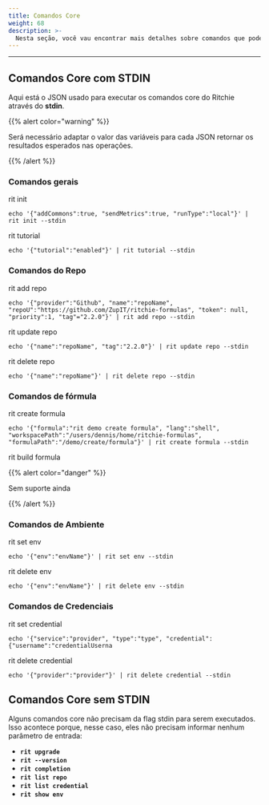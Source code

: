 ```yaml
---
title: Comandos Core
weight: 68
description: >-
  Nesta seção, você vau encontrar mais detalhes sobre comandos que podem ser usados via stdin.
---
```


---

## Comandos Core com STDIN

Aqui está o JSON usado para executar os comandos core do Ritchie através do **stdin**.

{{% alert color="warning" %}}

Será necessário adaptar o valor das variáveis para cada JSON retornar os resultados esperados nas operações.

{{% /alert %}}

### Comandos gerais

rit init

```text
echo '{"addCommons":true, "sendMetrics":true, "runType":"local"}' | rit init --stdin
```

rit tutorial

```text
echo '{"tutorial":"enabled"}' | rit tutorial --stdin
```

### Comandos do Repo

rit add repo

```text
echo '{"provider":"Github", "name":"repoName", "repoU":"https://github.com/ZupIT/ritchie-formulas", "token": null, "priority":1, "tag"="2.2.0"}' | rit add repo --stdin
```

rit update repo

```text
echo '{"name":"repoName", "tag":"2.2.0"}' | rit update repo --stdin
```

rit delete repo

```text
echo '{"name":"repoName"}' | rit delete repo --stdin
```

### Comandos de fórmula

rit create formula

```text
echo '{"formula":"rit demo create formula", "lang":"shell", "workspacePath":"/users/dennis/home/ritchie-formulas", "formulaPath":"/demo/create/formula"}' | rit create formula --stdin
```

rit build formula

{{% alert color="danger" %}}

Sem suporte ainda

{{% /alert %}}

### Comandos de Ambiente

rit set env

```text
echo '{"env":"envName"}' | rit set env --stdin
```

rit delete env

```text
echo '{"env":"envName"}' | rit delete env --stdin
```

### Comandos de Credenciais

rit set credential

```text
echo '{"service":"provider", "type":"type", "credential": {"username":"credentialUserna
```

rit delete credential

```text
echo '{"provider":"provider"}' | rit delete credential --stdin
```

## Comandos Core sem STDIN

Alguns comandos core não precisam da flag stdin para serem executados. Isso acontece porque, nesse caso, eles não precisam informar nenhum parâmetro de entrada:

* **`rit upgrade`**
* **`rit --version`**
* **`rit completion`**
* **`rit list repo`**
* **`rit list credential`**
* **`rit show env`**
